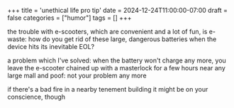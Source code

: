 +++
title = 'unethical life pro tip'
date = 2024-12-24T11:00:00-07:00
draft = false
categories = ["humor"]
tags = []
+++

the trouble with e-scooters, which are convenient and a lot of fun, is e-waste: how do you get rid of these large, dangerous batteries when the device hits its inevitable EOL?

a problem which I've solved: when the battery won't charge any more, you leave the e-scooter chained up with a masterlock for a few hours near any large mall and poof: not your problem any more

if there's a bad fire in a nearby tenement building it might be on your conscience, though